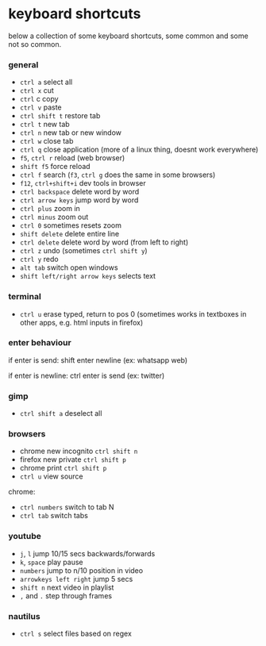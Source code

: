 # keyboard shortcuts

below a collection of some keyboard shortcuts, some common and some not so common.

### general

* `ctrl a` select all
* `ctrl x` cut
* `ctrl` c copy
* `ctrl v` paste
* `ctrl shift t` restore tab
* `ctrl t` new tab
* `ctrl n` new tab or new window
* `ctrl w` close tab
* `ctrl q` close application (more of a linux thing, doesnt work everywhere)
* `f5`, `ctrl r` reload (web browser)
* `shift f5` force reload
* `ctrl f` search (`f3`, `ctrl g` does the same in some browsers)
* `f12`, `ctrl+shift+i` dev tools in browser
* `ctrl backspace` delete word by word
* `ctrl arrow keys` jump word by word
* `ctrl plus` zoom in
* `ctrl minus` zoom out
* `ctrl 0` sometimes resets zoom
* `shift delete` delete entire line
* `ctrl delete` delete word by word (from left to right)
* `ctrl z` undo (sometimes `ctrl shift y`)
* `ctrl y` redo
* `alt tab` switch open windows
* `shift left/right arrow keys` selects text

### terminal
* `ctrl u` erase typed, return to pos 0 (sometimes works in textboxes in other apps, e.g. html inputs in firefox)


### enter behaviour
if enter is send:
shift enter newline (ex: whatsapp web)

if enter is newline:
ctrl enter is send (ex: twitter)

### gimp 
* `ctrl shift a` deselect all

### browsers
* chrome new incognito `ctrl shift n`
* firefox new private `ctrl shift p`
* chrome print `ctrl shift p`
* `ctrl u` view source

chrome:
* `ctrl numbers` switch to tab N
* `ctrl tab` switch tabs

### youtube
* `j`, `l` jump 10/15 secs backwards/forwards
* `k`, `space` play pause
* `numbers` jump to n/10 position in video
* `arrowkeys left right` jump 5 secs
* `shift n` next video in playlist
* `,` and `.` step through frames

### nautilus
* `ctrl s` select files based on regex

